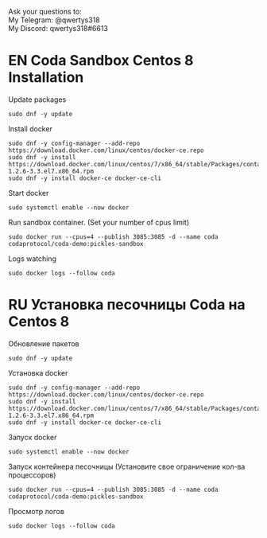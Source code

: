 Ask your questions to:  
My Telegram: @qwertys318  
My Discord: qwertys318#6613  

# EN Coda Sandbox Centos 8 Installation

Update packages

```
sudo dnf -y update
```

Install docker
```
sudo dnf -y config-manager --add-repo https://download.docker.com/linux/centos/docker-ce.repo
sudo dnf -y install https://download.docker.com/linux/centos/7/x86_64/stable/Packages/containerd.io-1.2.6-3.3.el7.x86_64.rpm
sudo dnf -y install docker-ce docker-ce-cli
```

Start docker
```
sudo systemctl enable --now docker
```

Run sandbox container. (Set your number of cpus limit)
```
sudo docker run --cpus=4 --publish 3085:3085 -d --name coda codaprotocol/coda-demo:pickles-sandbox
```

Logs watching
```
sudo docker logs --follow coda
```

# RU Установка песочницы Coda на Centos 8
Обновление пакетов

```
sudo dnf -y update
```

Установка docker
```
sudo dnf -y config-manager --add-repo https://download.docker.com/linux/centos/docker-ce.repo
sudo dnf -y install https://download.docker.com/linux/centos/7/x86_64/stable/Packages/containerd.io-1.2.6-3.3.el7.x86_64.rpm
sudo dnf -y install docker-ce docker-ce-cli
```

Запуск docker
```
sudo systemctl enable --now docker
```

Запуск контейнера песочницы (Установите свое ограничение кол-ва процессоров)
```
sudo docker run --cpus=4 --publish 3085:3085 -d --name coda codaprotocol/coda-demo:pickles-sandbox
```

Просмотр логов
```
sudo docker logs --follow coda
```
